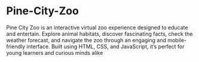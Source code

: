 # Pine-City-Zoo
Pine City Zoo is an interactive virtual zoo experience designed to educate and entertain. Explore animal habitats, discover fascinating facts, check the weather forecast, and navigate the zoo through an engaging and mobile-friendly interface. Built using HTML, CSS, and JavaScript, it’s perfect for young learners and curious minds alike
